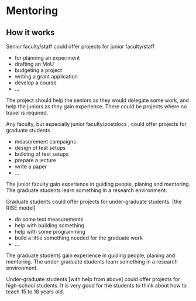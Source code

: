 ---
---
# Mentoring

## How it works

Senior faculty/staff could offer projects for junior faculty/staff
  - for planning an experiment
  - drafting an MoU
  - budgeting a project
  - writing a grant application
  - develop a course
  - ...
  
The project should help the seniors as they would delegate some work,
and help the juniors as they gain experience.
There could be projects where no travel is required.

Any faculty, but especially junior faculty/postdocs , 
could offer projects for graduate students
  - measurement campaigns
  - design of test setups
  - building of test setups
  - prepare a lecture
  - write a paper
  - ...
  
The junior faculty gain experience in guiding people, planing and mentoring.
The graduate students learn something in a research environment.

Graduate students could offer projects for under-graduate students. [the RISE model]
  - do some test measurements
  - help with building something
  - help with some programming
  - build a little something needed for the graduate work
  - ...
  
The graduate students gain experience in guiding people, planing and mentoring.
The under-graduate students learn something in a research environment.

Under-graduate students [with help from above] could offer projects for high-school students.
It is very good for the students to think about how to teach 15 to 18 years old.
